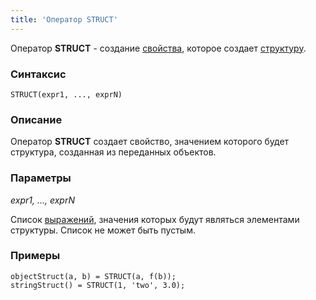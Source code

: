 ```yaml
---
title: 'Оператор STRUCT'
---
```


Оператор **STRUCT** - создание [свойства](Properties.md), которое создает [структуру](Structure_operations_STRUCT_.md).

### Синтаксис

    STRUCT(expr1, ..., exprN)   

### Описание

Оператор **STRUCT** создает свойство, значением которого будет структура, созданная из переданных объектов. 

### Параметры

*expr1, ..., exprN*

Список [выражений](Expression.md), значения которых будут являться элементами структуры. Список не может быть пустым.

### Примеры


```lsf
objectStruct(a, b) = STRUCT(a, f(b));
stringStruct() = STRUCT(1, 'two', 3.0);
```

